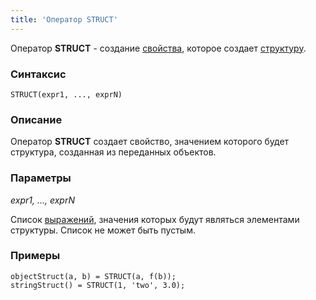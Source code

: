 ```yaml
---
title: 'Оператор STRUCT'
---
```


Оператор **STRUCT** - создание [свойства](Properties.md), которое создает [структуру](Structure_operations_STRUCT_.md).

### Синтаксис

    STRUCT(expr1, ..., exprN)   

### Описание

Оператор **STRUCT** создает свойство, значением которого будет структура, созданная из переданных объектов. 

### Параметры

*expr1, ..., exprN*

Список [выражений](Expression.md), значения которых будут являться элементами структуры. Список не может быть пустым.

### Примеры


```lsf
objectStruct(a, b) = STRUCT(a, f(b));
stringStruct() = STRUCT(1, 'two', 3.0);
```

